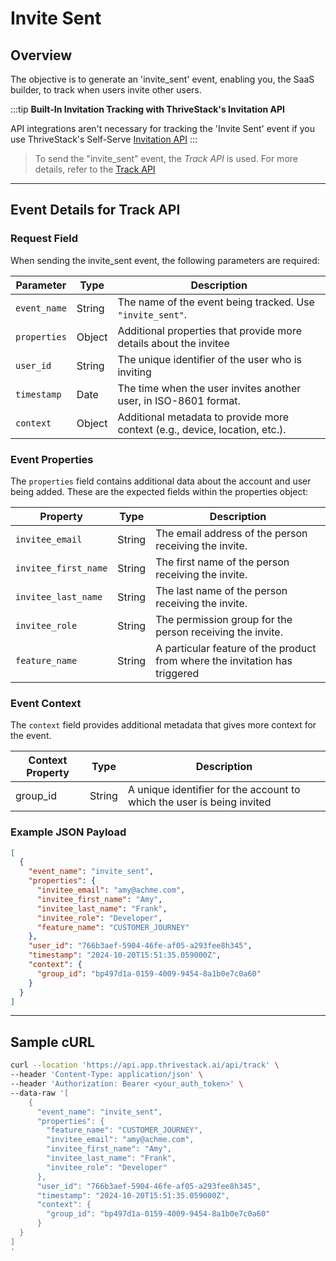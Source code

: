 # Invite Sent

## Overview
The objective is to generate an 'invite_sent' event, enabling you, the SaaS builder, to track when users invite other users.

:::tip
**Built-In Invitation Tracking with ThriveStack's Invitation API**

API integrations aren't necessary for tracking the 'Invite Sent' event if you use ThriveStack's Self-Serve [Invitation API](/getting-started/self-serve/apis/invitation)
:::

<!-- ![Invite Sent Event Flowchart](/img/docs/events/invite_sent.png) -->

> To send the "invite_sent" event, the _Track API_ is used. For more details, refer to the [Track API](/getting-started/analyze/instrumentation/events/event-tracking)

<hr/>

## Event Details for Track API
### Request Field
When sending the invite_sent event, the following parameters are required:

| Parameter   | Type   | Description                                                  |
|-------------|--------|--------------------------------------------------------------|
| `event_name`| String | The name of the event being tracked. Use `"invite_sent"`.              |
| `properties`| Object |  Additional properties that provide more details about the invitee         |
| `user_id`   | String | The unique identifier of the user who is inviting |
| `timestamp` | Date   | The time when the user invites another user, in ISO-8601 format.                    |
| `context`| Object | Additional metadata to provide more context (e.g., device, location, etc.).        |

### Event Properties
The `properties` field contains additional data about the account and user being added. These are the expected fields within the properties object:

| Property          | Type   | Description                                            |
|-------------------|--------|--------------------------------------------------------|
| `invitee_email`   | String | The email address of the person receiving the invite.  |
| `invitee_first_name` | String | The first name of the person receiving the invite.    |
| `invitee_last_name` | String | The last name of the person receiving the invite.     |
| `invitee_role`    | String | The permission group for the person receiving the invite. |
| `feature_name`    | String | A particular feature of the product from where the invitation has triggered |

### Event Context

The `context` field provides additional metadata that gives more context for the event.

| Context Property   | Type   | Description                                                               |
|--------------------|--------|---------------------------------------------------------------------------|
| group_id           | String | A unique identifier for the account to which the user is being invited     |

### Example JSON Payload
```json 
[
  {
    "event_name": "invite_sent",
    "properties": {
      "invitee_email": "amy@achme.com",
      "invitee_first_name": "Amy",
      "invitee_last_name": "Frank",
      "invitee_role": "Developer",
      "feature_name": "CUSTOMER_JOURNEY"
    },
    "user_id": "766b3aef-5904-46fe-af05-a293fee8h345",
    "timestamp": "2024-10-20T15:51:35.059000Z",
    "context": {
      "group_id": "bp497d1a-0159-4009-9454-8a1b0e7c0a60"
    }
  }
]
```
<hr/>

##  Sample cURL

```bash
curl --location 'https://api.app.thrivestack.ai/api/track' \
--header 'Content-Type: application/json' \
--header 'Authorization: Bearer <your_auth_token>' \
--data-raw '[
    {
      "event_name": "invite_sent",
      "properties": {
        "feature_name": "CUSTOMER_JOURNEY",
        "invitee_email": "amy@achme.com",
        "invitee_first_name": "Amy",
        "invitee_last_name": "Frank",
        "invitee_role": "Developer"
      },
      "user_id": "766b3aef-5904-46fe-af05-a293fee8h345",
      "timestamp": "2024-10-20T15:51:35.059000Z",
      "context": {
        "group_id": "bp497d1a-0159-4009-9454-8a1b0e7c0a60"
      }
  }
]
'
```


<!-- ### 1.2.3. Explore Use Cases

#### Track Invitation when a single user is invited
![Invite Sent Use Case 1](/img/docs/events/invite_sent/usecase1.png)

The diagram visualizes the tracking of invitation events in your SaaS Product. In the first step, 'John,' an existing user, invites 'Amy,' initiating the user engagement process. This step occurs within your product and is already implemented on your end.

In the second step, you need to call ThriveStack's Track API to track the invitation event. Below, you'll find a detailed JSON payload for the 'Invite Sent' event of the Track API, showing the captured properties.

```json 
{
  "event": "invite_sent",
  "properties": {
    "invitee_email": "amy@achme.com",
    "invitee_first_name": "Amy",
    "invitee_last_name": "Frank",
    "invitee_role": "Developer"
  },
  "user_id": "766b3aef-5904-46fe-af05-a293fee8h345",
  "timestamp": "20-11-23T22:28:55.111Z"
}
```

<br/>

#### Track Invitation when multiple users are invited
![Invite Sent Use Case 2](/img/docs/events/invite_sent/usecase2.png)
The diagram illustrates the process of inviting multiple users in your SaaS Product. 'John,' an existing user, extends invitations to 'Tom' and 'Amy,' prospective users. This step occurs within your product and is already implemented on your end.

In the next step, you need to call ThriveStack's Track API to track the invitation event. Presented below, the JSON array delineates the structure for the 'Invite Sent' event for the Track API, enabling the inclusion of several invitations within a singular API call.

```json
[
  {
    "event": "invite_sent",
    "properties": {
      "invitee_email": "amy@achme.com",
      "invitee_first_name": "Tom",
      "invitee_last_name": "Stone",
      "invitee_role": "Developer"
    },
    "user_id": "766b3aef-5904-46fe-af05-a293fee8h345",
    "timestamp": "20-11-23T22:28:55.111Z"
  },
  {
    "event": "invite_sent",
    "properties": {
      "invitee_email": "amy@achme.com",
      "invitee_first_name": "Amy",
      "invitee_last_name": "Frank",
      "invitee_role": "Developer"
    },
    "user_id": "766b3aef-5904-46fe-af05-a293fee8h345",
    "timestamp": "20-11-23T22:28:55.111Z"
  }
]
```

<br/>

#### Track Invitation when a user is invited into an existing tenant
![Invite Sent Use Case 3](/img/docs/events/invite_sent/usecase3.png)
The diagram outlines the process of inviting a user to an existing tenant within your SaaS Product. 'John,' an established user of an existing tenant, extends an invitation to 'Amy,' a prospective user, to join the same tenant space.

In the second step, you'll need to call ThriveStack's Track API to track the invitation event. Below, you'll find a detailed JSON payload for the 'Invite Sent' event of the Track API, displaying the captured properties.

In the request body provided below, a tenant ID should be sent in the 'group_id' property, which is included within the 'context' object.

```json
{
  "event": "invite_sent",
  "properties": {
    "invitee_email": "amy@achme.com",
    "invitee_first_name": "Amy",
    "invitee_last_name": "Frank",
    "invitee_role": "Developer"
  },
  "context": {
    "group_id": "f6e456dd-9e6b-41e5-8ccf-7539af9c735e", // ID of the existing tenant
  },
  "user_id": "766b3aef-5904-46fe-af05-a293fee8h345",
  "timestamp": "20-11-23T22:28:55.111Z"
}
```

<br/>

#### Track Invitation when a user is invited to a specific team

![Invite Sent Use Case 4](/img/docs/events/invite_sent/usecase4.png)

The diagram outlines the process of inviting a user to an existing team within your SaaS Product. 'John,' an established user of an existing team, extends an invitation to 'Amy,' a prospective user, to join the same team.

In the second step, you'll need to call ThriveStack's Track API to track the invitation event. Below, you'll find a detailed JSON payload for the 'Invite Sent' event of the Track API, displaying the captured properties.

The name of the team should be sent in the "team_name" property.
```json 
[
    {
        "event_name": "invite_sent",
        "properties": {
            "feature_name": "CUSTOMER_JOURNEY",
            "invitee_email": "shawnankunding@opportunityspace,inc..com",
            "invitee_first_name": "Shawn",
            "invitee_last_name": "Ankunding",
            "invitee_role": "Editor"
        },
        "user_id": "3e474abe-5943-41fd-8b7b-4c87ad95b0c7",
        "timestamp": "20-11-23T22:28:55.111Z",
        "context": {
            "group_id": "55444abe-41fd-5943-d95b-4c87ad95b674"
        }
    }
]
``` -->
<!-- 
### 1.2.5. Sample cURL

Experience the APIs firsthand by using the [Try Out](/integrate/public_apis/track) feature in your web browser. For assistance on navigating the 'Try Out' functionality, consult the [Guide](/getting-started/apis-non-gen/using-the-try-out-options).

```bash
curl --location 'https://api.app.thrivestack.ai/api/track' \
--header 'Content-Type: application/json' \
--header 'Authorization: Bearer eyJhbGciOiJSUzI1NiIsImlkIjoiZjk5OTI4MmMtYjZjZi00YjQ4LTliMWEtOTAyMWVlM2Q3NmI0IiwidHlwIjoiSldUIn0.eyJhdWQiOiJ1c2VyX21hbmFnZW1lbnQiLCJleHAiOjE3MjUwMTQwOTcsImp0aSI6ImY5OTkyODJjLWI2Y2YtNGI0OC05YjFhLTkwMjFlZTNkNzZiNCIsImlhdCI6MTcyNDkzNjA5NywiaXNzIjoiVGhyaXZlU3RhY2sifQ.dCfke26t69Xd9mKbvVH9GPCueMxnSRrL5qJwUm02giXVO1Ne8jTBH5oSAo2nisE3h6ri8FpCEfTn7qTfkBYmXyCwRGUFBkqCwZAtYWrp8ugmAlp2exsuCzFLGF5UQiwHi5qcOzsDEUa7s7UODNl7nThNwArlqTwkJp-XEc9BXCjw2mX3_9Hc0H_ozbg8pWjXIcBqLjuXjVI-VIT3P46wd3_PVJve8Hm-rOuoMkwprihJCbYavihecNff_lE2f2KIzUruIJyLeXqohd1XkVxG3xSrviDqXEbsVBA-o3rHoLZqEHC2lSm99S1Ot7DsVR19Vo5INgV4cvdsmYMfdsyXDw' \
--data-raw '[
    {
        "event_name": "invite_sent",
        "properties": {
            "feature_name": "CUSTOMER_JOURNEY",
            "invitee_email": "shawnankunding@opportunityspace,inc..com",
            "invitee_first_name": "Shawn",
            "invitee_last_name": "Ankunding",
            "invitee_role": "Editor"
        },
        "user_id": "3e474abe-5943-41fd-8b7b-4c87ad95b0c7",
        "timestamp": "20-11-23T22:28:55.111Z",
        "context": {
            "group_id": "55444abe-41fd-5943-d95b-4c87ad95b674"
        }
    }
]'
``` -->
